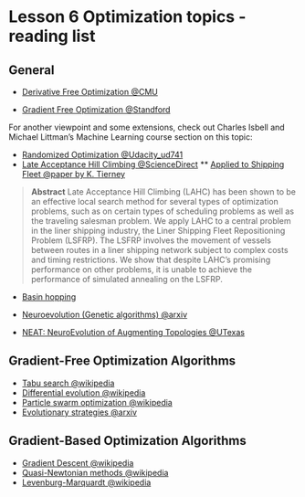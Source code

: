 # Lesson 6 Optimization topics - reading list

## General
* [Derivative Free Optimization @CMU](http://thales.cheme.cmu.edu/dfo/comparison/dfo.pdf)
 
* [Gradient Free Optimization @Standford](http://adl.stanford.edu/aa222/lecture_notes_files/chapter6_gradfree.pdf)

For another viewpoint and some extensions, check out Charles Isbell and Michael Littman’s Machine Learning course section on this topic: 
* [Randomized Optimization @Udacity_ud741](https://classroom.udacity.com/courses/ud741/lessons/521298714/concepts/5344086080923)
* [Late Acceptance Hill Climbing @ScienceDirect](https://www.sciencedirect.com/science/article/abs/pii/S0377221716305495)
 ** [Applied to Shipping Fleet @paper by K. Tierney](https://wiwi.uni-paderborn.de/fileadmin/dep3ls7/Downloads/Publikationen/PDFs/lahc-lsfrp-eume2013.pdf)
><b>Abstract</b>
Late Acceptance Hill Climbing (LAHC) has been shown to be an effective local search method for several types of optimization problems, such as on certain types of scheduling problems as well as the traveling
salesman problem. We apply LAHC to a central problem in the liner shipping industry, the Liner Shipping
Fleet Repositioning Problem (LSFRP). The LSFRP involves the movement of vessels between routes in a liner
shipping network subject to complex costs and timing restrictions. We show that despite LAHC’s promising
performance on other problems, it is unable to achieve the performance of simulated annealing on the LSFRP.  

* [Basin hopping](https://arxiv.org/pdf/cond-mat/0402136.pdf)

* [Neuroevolution (Genetic algorithms) @arxiv](https://arxiv.org/pdf/1703.00548.pdf)
* [NEAT: NeuroEvolution of Augmenting Topologies @UTexas](http://nn.cs.utexas.edu/?neat)

## Gradient-Free Optimization Algorithms
* [Tabu search @wikipedia](https://en.wikipedia.org/wiki/Tabu_search)
* [Differential evolution @wikipedia](https://en.wikipedia.org/wiki/Differential_evolution)
* [Particle swarm optimization @wikipedia](https://en.wikipedia.org/wiki/Particle_swarm_optimization)
* [Evolutionary strategies @arxiv](https://arxiv.org/pdf/1703.03864.pdf)

## Gradient-Based Optimization Algorithms
* [Gradient Descent @wikipedia](https://en.wikipedia.org/wiki/Gradient_descent)
* [Quasi-Newtonian methods @wikipedia](https://en.wikipedia.org/wiki/Quasi-Newton_method)
* [Levenburg-Marquardt @wikipedia](https://en.wikipedia.org/wiki/Levenberg%E2%80%93Marquardt_algorithm)
